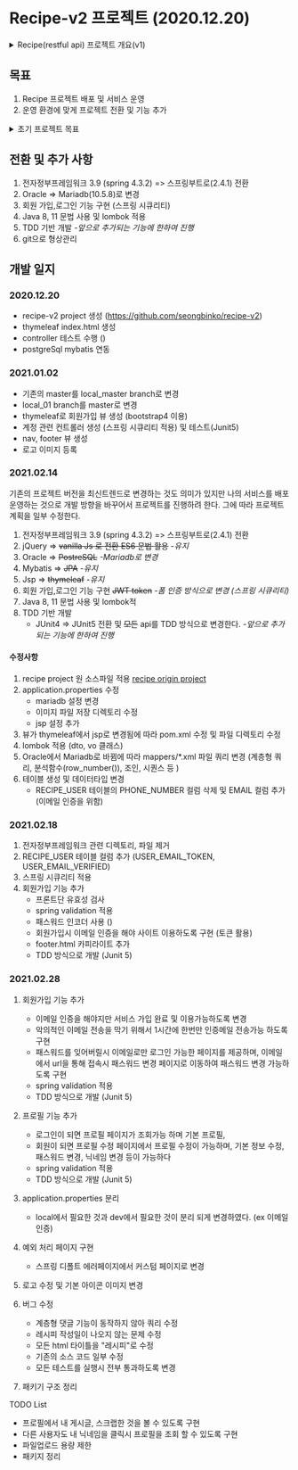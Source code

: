 # Recipe-v2 프로젝트 (2020.12.20)

<details>
<summary>Recipe(restful api) 프로젝트 개요(v1)</summary>
<div markdown="1">       

# 레시피 공유 커뮤니티 (with crawling)
![screencapture-localhost-8090-2020-07-18-12_56_54](https://user-images.githubusercontent.com/60464424/87844224-3b435580-c8f6-11ea-9c44-dfd6d72b4d08.png)
## 프로젝트 특징
- 전자정부표준프레임워크에 대한 이해와 이를 이용한 웹 어플리케이션 구현
- RESTful Api
- 더미 데이터를 직접 등록이 아닌 크롤링을 통하여 DB에 등록 (https://github.com/seongbinko/recipe/tree/master/src/main/java/kr/co/edsk/recipe/crawler)
## 개요
- 명칭 : RECIPE
- 개발 인원 : 1명
- 개발 기간 :  2020.05.11 ~ 2020. 06. 25 (35일)
- 담당 역할 :  주제선정, 분석/설계, 인프라 구축 및 레이아웃, 개발, 테스트, 시연
- 주요 기능 : 레시피 등록 조회 수정 삭제, 스크랩, 레시피 댓글 답글 대댓글(계층형 구조), 더미데이터를 크롤링 방식으로 수집
- 개발 환경 : 전자정부프레임워크 3.9
- 데이터베이스 : ORACLE 11g
- 웹 어플리케이션 서버 : Apache Tomcat 9.0
- 형상관리 툴 : SVN
- 간단 소개 : 개인들의 레시피를 공유하는 커뮤니티

## [프로젝트 계획서.doc](https://github.com/seongbinko/recipe/raw/master/%EA%B0%9C%EB%B0%9C%EB%AC%B8%EC%84%9C/%ED%94%84%EB%A1%9C%EC%A0%9D%ED%8A%B8_%EA%B3%84%ED%9A%8D%EC%84%9C.doc)
## [프로젝트 설계서.pptx](https://github.com/seongbinko/recipe/raw/master/%EA%B0%9C%EB%B0%9C%EB%AC%B8%EC%84%9C/%ED%94%84%EB%A1%9C%EC%A0%9D%ED%8A%B8_%EC%84%A4%EA%B3%84%EC%84%9C.pptx)

</div>
</details>

## 목표
1. Recipe 프로젝트 배포 및 서비스 운영
2. 운영 환경에 맞게 프로젝트 전환 및 기능 추가
<details>
<summary>초기 프로젝트 목표</summary>
<div markdown="1">

### 최신 개발 트렌드에 맞게 기존 [recipe](https://github.com/seongbinko/recipe) 프로젝트를 전환 하려고 한다.
1. 전자정부프레임워크 3.9 (spring 4.3.2) => 스프링부트로(2.4.1) 전환
2. jQuery => vanilla Js 로 전환 ES6 문법 활용
3. Oracle => PostreSQL
4. Mybatis => JPA
5. Jsp => thymeleaf
6. 회원 가입,인증 JWT token
7. Java 8, 11 문법 사용
8. TDD 기반 개발
   - JUnit4 => JUnit5 전환 및 모든 api를 TDD 방식으로 변경한다.
</div>
</details>

## 전환 및 추가 사항
1. 전자정부프레임워크 3.9 (spring 4.3.2) => 스프링부트로(2.4.1) 전환
2. Oracle => Mariadb(10.5.8)로 변경
3. 회원 가입,로그인 기능 구현 (스프링 시큐리티)
4. Java 8, 11 문법 사용 및 lombok 적용 
5. TDD 기반 개발 *-앞으로 추가되는 기능에 한하여 진행*
6. git으로 형상관리

## 개발 일지

### 2020.12.20

* recipe-v2 project 생성 (https://github.com/seongbinko/recipe-v2)
* thymeleaf index.html 생성
* controller 테스트 수행 ()
* postgreSql mybatis 연동

### 2021.01.02

* 기존의 master를 local_master branch로 변경
* local_01 branch를 master로 변경
* thymeleaf로 회원가입 뷰 생성 (bootstrap4 이용)
* 계정 관련 컨트롤러 생성 (스프링 시큐리티 적용) 및 테스트(Junit5)
* nav, footer 뷰 생성
* 로고 이미지 등록

### 2021.02.14

기존의 프로젝트 버전을 최신트렌드로 변경하는 것도 의미가 있지만 나의 서비스를 배포 운영하는 것으로 개발 방향을 바꾸어서 프로젝트를 진행하려 한다.
그에 따라 프로젝트 계획을 일부 수정한다.

1. 전자정부프레임워크 3.9 (spring 4.3.2) => 스프링부트로(2.4.1) 전환
2. jQuery => ~~vanilla Js 로 전환 ES6 문법 활용~~ *-유지*
3. Oracle => ~~PostreSQL~~ *-Mariadb로 변경*
4. Mybatis => ~~JPA~~ *-유지*
5. Jsp => ~~thymeleaf~~ *-유지*
6. 회원 가입,로그인 기능 구현 ~~JWT token~~ *-폼 인증 방식으로 변경 (스프링 시큐리티)*
7. Java 8, 11 문법 사용 및 lombok적
8. TDD 기반 개발
   - JUnit4 => JUnit5 전환 및 ~~모든~~ api를 TDD 방식으로 변경한다. *-앞으로 추가되는 기능에 한하여 진행*

#### 수정사항
1. recipe project 원 소스파일 적용 [recipe origin project](https://github.com/seongbinko/recipe) 
2. application.properties 수정
   - mariadb 설정 변경
   - 이미지 파일 저장 디렉토리 수정
   - jsp 설정 추가
3. 뷰가 thymeleaf에서 jsp로 변경됨에 따라 pom.xml 수정 및 파일 디렉토리 수정
4. lombok 적용 (dto, vo 클래스)
5. Oracle에서 Mariadb로 바뀜에 따라 mappers/*.xml 파일 쿼리 변경 (계층형 쿼리, 분석함수(row_number()), 조인, 시퀀스 등 )
6. 테이블 생성 및 데이터타입 변경
   - RECIPE_USER 테이블의 PHONE_NUMBER 컬럼 삭제 및 EMAIL 컬럼 추가 (이메일 인증을 위함)
   
### 2021.02.18
1. 전자정부프레임워크 관련 디렉토리, 파일 제거
2. RECIPE_USER 테이블 컬럼 추가 (USER_EMAIL_TOKEN, USER_EMAIL_VERIFIED)
3. 스프링 시큐리티 적용
4. 회원가입 기능 추가
   - 프론트단 유효성 검사
   - spring validation 적용
   - 패스워드 인코더 사용 ()
   - 회원가입시 이메일 인증을 해야 사이트 이용하도록 구현 (토큰 활용)
   - footer.html 카피라이트 추가
   - TDD 방식으로 개발 (Junit 5)
   
### 2021.02.28
1. 회원가입 기능 추가
   - 이메일 인증을 해야지만 서비스 가입 완료 및 이용가능하도록 변경
   - 악의적인 이메일 전송을 막기 위해서 1시간에 한번만 인증메일 전송가능 하도록 구현
   - 패스워드를 잊어버릴시 이메일로만 로그인 가능한 페이지를 제공하며, 이메일에서 url을 통해 접속시 패스워드 변경 페이지로 이동하여 패스워드 변경 가능하도록 구현
   - spring validation 적용
   - TDD 방식으로 개발 (Junit 5)
   
2. 프로필 기능 추가 
   - 로그인이 되면 프로필 페이지가 조회가능 하며 기본 프로필, 
   - 회원이 되면 프로필 수정 페이지에서 프로필 수정이 가능하며, 기본 정보 수정, 패스워드 변경, 닉네임 변경 등이 가능하다
   - spring validation 적용
   - TDD 방식으로 개발 (Junit 5)
   
3. application.properties 분리
   - local에서 필요한 것과 dev에서 필요한 것이 분리 되게 변경하였다. (ex 이메일 인증)
   
4. 예외 처리 페이지 구현
   - 스프링 디폴트 에러페이지에서 커스텀 페이지로 변경
   
5. 로고 수정 및 기본 아이콘 이미지 변경
   
6. 버그 수정
   - 계층형 댓글 기능이 동작하지 않아 쿼리 수정
   - 레시피 작성일이 나오지 않는 문제 수정
   - 모든 html 타이틀을 "레시피"로 수정
   - 기존의 소스 코드 일부 수정
   - 모든 테스트를 실행시 전부 통과하도록 변경
   
7. 패키기 구조 정리
   
TODO List
   - 프로필에서 내 게시글, 스크랩한 것을 볼 수 있도록 구현
   - 다른 사용자도 내 닉네임을 클릭시 프로필을 조회 할 수 있도록 구현
   - 파일업로드 용량 제한
   - 패키지 정리